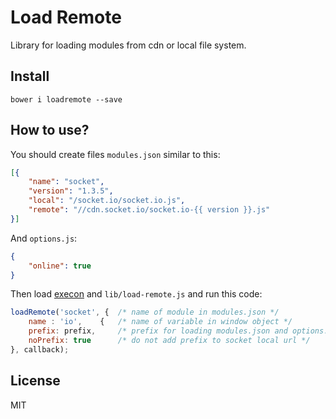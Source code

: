 # Load Remote

Library for loading modules from cdn or local file system.

## Install

```
bower i loadremote --save
```

## How to use?

You should create files `modules.json` similar to this:

```json
[{
    "name": "socket",
    "version": "1.3.5",
    "local": "/socket.io/socket.io.js",
    "remote": "//cdn.socket.io/socket.io-{{ version }}.js"
}]
```

And `options.js`:

```json
{
    "online": true
}
```

Then load [execon](https://github.com/coderaiser/execon "Execon") and `lib/load-remote.js`
and run this code:

```js
loadRemote('socket', {  /* name of module in modules.json */
    name : 'io',    {   /* name of variable in window object */
    prefix: prefix,     /* prefix for loading modules.json and options.json (could be empty) */
    noPrefix: true      /* do not add prefix to socket local url */
}, callback);
```

## License

MIT


